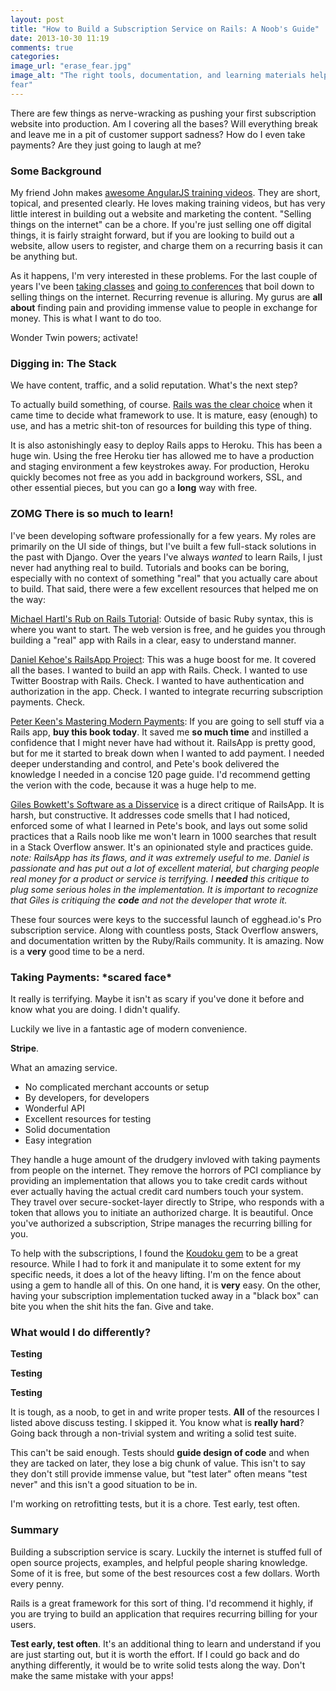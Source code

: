 ```yaml
---
layout: post
title: "How to Build a Subscription Service on Rails: A Noob's Guide"
date: 2013-10-30 11:19
comments: true
categories: 
image_url: "erase_fear.jpg"
image_alt: "The right tools, documentation, and learning materials help kill
fear"
---
```


There are few things as nerve-wracking as pushing your first subscription
website into production. Am I covering all the bases? Will everything break and
leave me in a pit of customer support sadness? How do I even take payments? Are
they just going to laugh at me?

### Some Background

My friend John makes [awesome AngularJS training videos](http://egghead.io). They are short, topical, and
presented clearly. He loves making training videos, but has very little interest
in building out a website and marketing the content. "Selling things on the
internet" can be a chore. If you're just selling one off digital things, it is
fairly straight forward, but if you are looking to build out a website, allow
users to register, and charge them on a recurring basis it can be anything but.

As it happens, I'm very interested in these problems. For the last couple of
years I've been [taking
classes](http://www.joelhooks.com/blog/2013/06/07/what-i-learned-from-brennan-dunns-consultancy-masterclass-w-slash-sketchnotes/)
and [going to
conferences](http://www.joelhooks.com/blog/2013/06/06/my-sketchnotes-and-thoughts-from-baconbizconf-2013/)
that boil down to selling things on the internet. Recurring revenue is alluring.
My gurus are **all about** finding pain and providing immense value to people in
exchange for money. This is what I want to do too.

Wonder Twin powers; activate!

### Digging in: The Stack

We have content, traffic, and a solid reputation. What's the next step?

To actually build something, of course. [Rails was the clear
choice](http://www.joelhooks.com/blog/2013/09/15/why-i-built-an-angularjs-training-site-on-rails/)
when it came time to decide what framework to use. It is mature, easy (enough)
to use, and has a metric shit-ton of resources for building this type of thing.

It is also astonishingly easy to deploy Rails apps to Heroku. This has been a
huge win. Using the free Heroku tier has allowed me to have a production and
staging environment a few keystrokes away. For production, Heroku quickly becomes not free as you add in background workers, SSL, and other essential pieces, but you can go a **long** way with free.


### ZOMG There is so much to learn!

I've been developing software professionally for a few years. My roles are
primarily on the UI side of things, but I've built a few full-stack solutions in
the past with Django. Over the years I've always *wanted* to learn Rails, I just
never had anything real to build. Tutorials and books can be boring, especially
with no context of something "real" that you actually care about to build. That
said, there were a few excellent resources that helped me on the way:

[Michael Hartl's Rub on Rails Tutorial](http://ruby.railstutorial.org/): Outside
of basic Ruby syntax, this is where you want to start. The web version is free,
and he guides you through building a "real" app with Rails in a clear, easy to
understand manner.

[Daniel Kehoe's RailsApp Project](http://railsapps.github.io/): This was a huge
boost for me. It covered all the bases. I wanted to build an app with Rails.
Check. I wanted to use Twitter Boostrap with Rails. Check. I wanted to have
authentication and authorization in the app. Check. I wanted to integrate
recurring subscription payments. Check.

[Peter Keen's Mastering Modern
Payments](http://www.petekeen.net/mastering-modern-payments): If you are going
to sell stuff via a Rails app, **buy this book today**. It saved me **so much
time** and instilled a confidence that I might never have had without it.
RailsApp is pretty good, but for me it started to break down when I wanted to
add payment. I needed deeper understanding and control, and Pete's book
delivered the knowledge I needed in a concise 120 page guide. I'd recommend
getting the verion with the code, because it was a huge help to me.

[Giles Bowkett's Software as a
Disservice](http://gilesbowkett.blogspot.com/2013/10/new-ebook-software-as-disservice-fixing.html)
is a direct critique of RailsApp. It is harsh, but constructive. It addresses
code smells that I had noticed, enforced some of what I learned in Pete's book,
and lays out some solid practices that a Rails noob like me won't learn in 1000
searches that result in a Stack Overflow answer. It's an opinionated style and
practices guide. *note: RailsApp has its flaws, and it was extremely useful to
me. Daniel is passionate and has put out a lot of excellent material, but
charging people real money for a product or service is terrifying. I **needed**
this critique to plug some serious holes in the implementation. It is important
to recognize that Giles is critiquing the **code** and not the developer that
wrote it.*

These four sources were keys to the successful launch of egghead.io's Pro
subscription service. Along with countless posts, Stack Overflow answers, and
documentation written by the Ruby/Rails community. It is amazing. Now is a
**very** good time to be a nerd.

### Taking Payments: \*scared face\*

It really is terrifying. Maybe it isn't as scary if you've done it before and
know what you are doing. I didn't qualify.

Luckily we live in a fantastic age of modern convenience. 

**Stripe**.

What an amazing service. 

* No complicated merchant accounts or setup
* By developers, for developers
* Wonderful API
* Excellent resources for testing
* Solid documentation
* Easy integration

They handle a huge amount of the drudgery invloved with taking payments from
people on the internet. They remove the horrors of PCI compliance by providing
an implementation that allows you to take credit cards without ever actually
having the actual credit card numbers touch your system. They travel over
secure-socket-layer directly to Stripe, who responds with a token that allows
you to initiate an authorized charge. It is beautiful. Once you've authorized a
subscription, Stripe manages the recurring billing for you.

To help with the subscriptions, I found the [Koudoku
gem](https://github.com/andrewculver/koudoku) to be a great resource. While I
had to fork it and manipulate it to some extent for my specific needs, it does a
lot of the heavy lifting. I'm on the fence about using a gem to handle all of
this. On one hand, it is **very** easy. On the other, having your subscription
implementation tucked away in a "black box" can bite you when the shit hits the
fan. Give and take.

### What would I do differently?

**Testing**

**Testing**

**Testing**

It is tough, as a noob, to get in and write proper tests. **All** of the
resources I listed above discuss testing. I skipped it. You know what is
**really hard**? Going back through a non-trivial system and writing a solid
test suite.

This can't be said enough. Tests should **guide design of code** and when they
are tacked on later, they lose a big chunk of value. This isn't to say they
don't still provide immense value, but "test later" often means "test never" and
this isn't a good situation to be in.

I'm working on retrofitting tests, but it is a chore. Test early, test often.

### Summary

Building a subscription service is scary. Luckily the internet is stuffed full
of open source projects, examples, and helpful people sharing knowledge. Some of
it is free, but some of the best resources cost a few dollars. Worth every
penny.

Rails is a great framework for this sort of thing. I'd recommend it highly, if
you are trying to build an application that requires recurring billing for your
users. 

**Test early, test often**. It's an additional thing to learn and understand if
you are just starting out, but it is worth the effort. If I could go back and do
anything differently, it would be to write solid tests along the way. Don't make
the same mistake with your apps!

